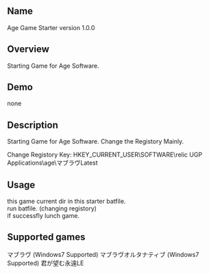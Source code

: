 ## Name
Age Game Starter
version 1.0.0

## Overview
Starting Game for Age Software.

## Demo
none

## Description
Starting Game for Age Software. Change the Registory Mainly.

Change Registory Key:
HKEY_CURRENT_USER\SOFTWARE\relic UGP Applications\age\マブラヴLatest

## Usage
this game current dir in this starter batfile.  
run batfile. (changing registory)  
if successfly lunch game.

## Supported games
マブラヴ (Windows7 Supported)
マブラヴオルタナティブ  (Windows7 Supported)
君が望む永遠LE
